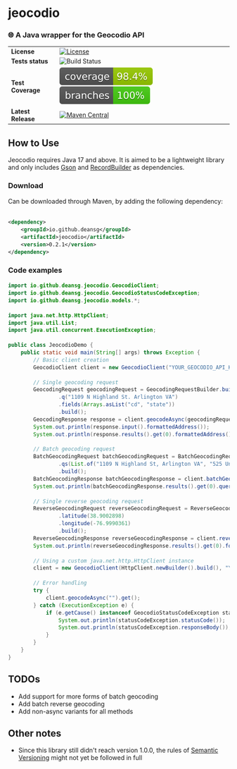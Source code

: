 # jeocodio

### 🌐 A Java wrapper for the Geocodio API

|                    |                                                                                                                                                                                      |
|--------------------|--------------------------------------------------------------------------------------------------------------------------------------------------------------------------------------|
| __License__        | [![License](https://img.shields.io/badge/License-Apache_2.0-blue.svg)](https://opensource.org/licenses/Apache-2.0)                                                                   |
| __Tests status__   | ![Build Status](https://github.com/deansg/jeocodio/actions/workflows/test.yml/badge.svg)                                                                                             |
| __Test Coverage__  | ![Coverage](.github/badges/jacoco.svg) ![Branches](.github/badges/branches.svg)                                                                                                      |
| __Latest Release__ | [![Maven Central](https://maven-badges.herokuapp.com/maven-central/io.github.deansg/jeocodio/badge.svg)](https://maven-badges.herokuapp.com/maven-central/io.github.deansg/jeocodio) |

## How to Use

Jeocodio requires Java 17 and above. It is aimed to be a lightweight library and only includes
[Gson](https://github.com/google/gson) and [RecordBuilder](https://github.com/Randgalt/record-builder) as dependencies.

### Download

Can be downloaded through Maven, by adding the following dependency:

```xml

<dependency>
    <groupId>io.github.deansg</groupId>
    <artifactId>jeocodio</artifactId>
    <version>0.2.1</version>
</dependency>
```

### Code examples

```java
import io.github.deansg.jeocodio.GeocodioClient;
import io.github.deansg.jeocodio.GeocodioStatusCodeException;
import io.github.deansg.jeocodio.models.*;

import java.net.http.HttpClient;
import java.util.List;
import java.util.concurrent.ExecutionException;

public class JeocodioDemo {
    public static void main(String[] args) throws Exception {
        // Basic client creation
        GeocodioClient client = new GeocodioClient("YOUR_GEOCODIO_API_KEY");

        // Single geocoding request
        GeocodingRequest geocodingRequest = GeocodingRequestBuilder.builder()
                .q("1109 N Highland St. Arlington VA")
                .fields(Arrays.asList("cd", "state"))
                .build();
        GeocodingResponse response = client.geocodeAsync(geocodingRequest).get();
        System.out.println(response.input().formattedAddress());
        System.out.println(response.results().get(0).formattedAddress());

        // Batch geocoding request
        BatchGeocodingRequest batchGeocodingRequest = BatchGeocodingRequestBuilder.builder()
                .qs(List.of("1109 N Highland St, Arlington VA", "525 University Ave, Toronto, ON, Canada"))
                .build();
        BatchGeocodingResponse batchGeocodingResponse = client.batchGeocodeAsync(batchGeocodingRequest).get();
        System.out.println(batchGeocodingResponse.results().get(0).query());

        // Single reverse geocoding request
        ReverseGeocodingRequest reverseGeocodingRequest = ReverseGeocodingRequestBuilder.builder()
                .latitude(38.9002898)
                .longitude(-76.9990361)
                .build();
        ReverseGeocodingResponse reverseGeocodingResponse = client.reverseGeocodeAsync(geocodingRequest).get();
        System.out.println(reverseGeocodingResponse.results().get(0).formattedAddress());

        // Using a custom java.net.http.HttpClient instance
        client = new GeocodioClient(HttpClient.newBuilder().build(), "YOUR_GEOCODIO_API_KEY");

        // Error handling
        try {
            client.geocodeAsync("").get();
        } catch (ExecutionException e) {
            if (e.getCause() instanceof GeocodioStatusCodeException statusCodeException) {
                System.out.println(statusCodeException.statusCode());
                System.out.println(statusCodeException.responseBody());
            }
        }
    }
}
```

## TODOs

* Add support for more forms of batch geocoding
* Add batch reverse geocoding
* Add non-async variants for all methods

## Other notes

* Since this library still didn't reach version 1.0.0, the rules of [Semantic Versioning](https://semver.org/) might not
  yet be followed in full